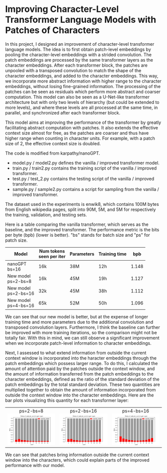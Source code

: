 # Improving Character-Level Transformer Language Models with Patches of Characters

In this project, I designed an improvement of character-level transformer language models. The idea is to first obtain patch-level embeddings by pooling the character-level embeddings with a strided convolution. The patch embeddings are processed by the same transformer layers as the character embeddings. After each transformer block, the patches are unpooled with a transposed convolution to match the shape of the character embeddings, and added to the character embeddings. This way, we incorporate more abstract information with higher range to the character embeddings, without losing fine-grained information. The processing of the patches can be seen as residuals which perform more abstract and coarser computation. This model can also be seen as a U-Net-like transformer architecture but with only two levels of hierarchy (but could be extended to more levels), and where these levels are all processed at the same time, in parallel, and synchronized after each transformer block.

This model aims at improving the performance of the transformer by greatly facilitating abstract computation with patches. It also extends the effective context size almost for free, as the patches are coarser and thus have higher range when counting in character units. For example, with a patch size of 2, the effective context size is doubled.

The code is modified from karpathy/nanoGPT.
- model.py / model2.py defines the vanilla / improved transformer model.
- train.py / train2.py contains the training script of the vanilla / improved transformer.
- test.py / test_2.py contains the testing script of the vanilla / improved transformer.
- sample.py / sample2.py contains a script for sampling from the vanilla / improved transformer.

The dataset used in the experiments is enwik8, which contains 100M bytes from English wikipedia pages, split into 90M, 5M, and 5M for respectively the training, validation, and testing sets.

Here is a table comparing the vanilla transformer, which serves as the baseline, and the improved transformer. The performance metric is the bits per byte (bpb) (lower is better). "bs" stands for batch size and "ps" for patch size.

| Model                     | Num tokens <br> seen per iter | Parameters | Training time | bpb   |
|---------------------------|-------------------------------|------------|---------------|-------|
| nanoGPT <br> bs=16        | 16k                           | 38M        | 12h           | 1.148 |
| New model <br> ps=2-bs=8  | 16k                           | 45M        | 19h           | 1.127 |
| New model <br> ps=2-bs=16 | 32k                           | 45M        | 38h           | 1.112 |
| New model <br> ps=4-bs=16 | 65k                           | 52M        | 50h           | 1.096 |

We can see that our new model is better, but at the expense of longer training time and more parameters due to the additional convolution and transposed convolution layers. Furthermore, I think the baseline can further be improved with more training iterations, so the comparison might not be totally fair. With this in mind, we can still observe a significant improvement when we incorporate patch-level information to character embeddings.

Next, I assessed to what extend information from outside the current context window is incorporated into the haracter embeddings through the patch embeddings which possess larger range. To do this, I calculated the amount of attention paid by the patches outside the context window, and the amount of information transferred from the patch embeddings to the character embeddings, defined as the ratio of the standard deviation of the patch embeddings by the total standard deviation. These two quantities are multiplied together to obtain the amount of information incorporated from outside the context window into the character embeddings. Here are the bar plots visualizing this quantity for each transformer layer:

<table>
  <tr>
    <td style="text-align:center;">
      <h> ps=2-bs=8 </h>
      <br>
      <img src="stats/outside_contrib-p=2-b=8.png" width="300">
    </td>
    <td style="text-align:center;">
      <h> ps=2-bs=16 </h>
      <br>
      <img src="stats/outside_contrib-p=2-b=16.png" width="300">
    </td>
    <td style="text-align:center;">
      <h> ps=4-bs=16 </h>
      <br>
      <img src="stats/outside_contrib-p=4-b=16.png" width="300">
    </td>
  </tr>
</table>

We can see that patches bring information outside the current context window into the characters, which could explain parts of the improved performance with our model.